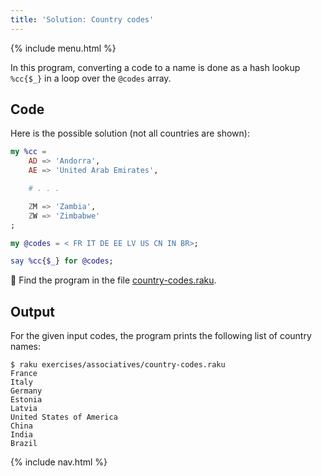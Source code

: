 ```yaml
---
title: 'Solution: Country codes'
---
```


{% include menu.html %}

In this program, converting a code to a name is done as a hash lookup `%cc{$_}` in a loop over the `@codes` array.

## Code

Here is the possible solution (not all countries are shown):

```raku
my %cc =
    AD => 'Andorra',
    AE => 'United Arab Emirates',

    # . . .

    ZM => 'Zambia',
    ZW => 'Zimbabwe'
;

my @codes = < FR IT DE EE LV US CN IN BR>;

say %cc{$_} for @codes;
```

🦋 Find the program in the file [country-codes.raku](https://github.com/ash/raku-course/blob/master/exercises/associatives/country-codes.raku).

## Output

For the given input codes, the program prints the following list of country names:

```console
$ raku exercises/associatives/country-codes.raku
France
Italy
Germany
Estonia
Latvia
United States of America
China
India
Brazil
```

{% include nav.html %}
